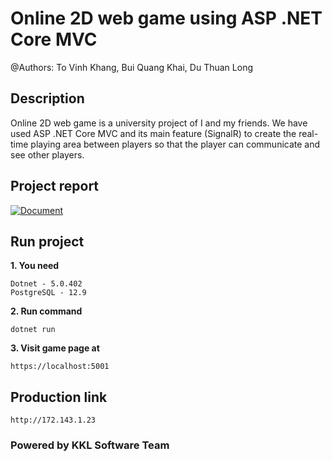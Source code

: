 # Online 2D web game using ASP .NET Core MVC

@Authors: To Vinh Khang, Bui Quang Khai, Du Thuan Long

## Description

Online 2D web game is a university project of I and my friends. We have used ASP .NET Core MVC and its main feature (SignalR) to create the real-time playing area between players so that the player can communicate and see other players.

## Project report

[![Document](https://img.shields.io/badge/See%20Report-v1.0-blue?style=for-the-badge&logo=github)]()

## Run project

**1. You need**

```
Dotnet - 5.0.402
PostgreSQL - 12.9
```

**2. Run command**

`dotnet run`

**3. Visit game page at**

`https://localhost:5001`

## Production link

`http://172.143.1.23`

### Powered by KKL Software Team
